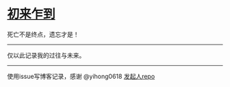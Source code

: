 # [初来乍到](https://github.com/zfy68/gitblog/issues/2)


死亡不是终点，遗忘才是！

---

仅以此记录我的过往与未来。

---

使用issue写博客记录，感谢 @yihong0618
[发起人repo](https://github.com/yihong0618/gitblog)